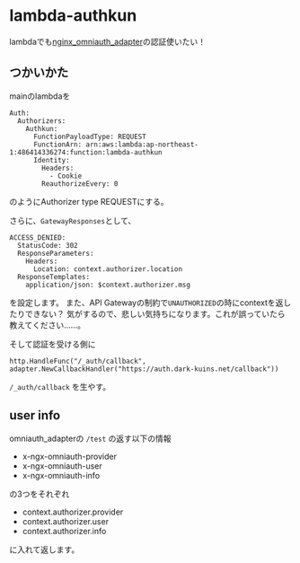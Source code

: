 # lambda-authkun
lambdaでも[nginx_omniauth_adapter](https://github.com/sorah/nginx_omniauth_adapter)の認証使いたい！

## つかいかた

mainのlambdaを

```
Auth:
  Authorizers:
    Authkun:
      FunctionPayloadType: REQUEST
      FunctionArn: arn:aws:lambda:ap-northeast-1:486414336274:function:lambda-authkun
      Identity:
        Headers:
          - Cookie
        ReauthorizeEvery: 0
```

のようにAuthorizer type REQUESTにする。

さらに、`GatewayResponses`として、

```
ACCESS_DENIED:
  StatusCode: 302
  ResponseParameters:
    Headers:
      Location: context.authorizer.location
  ResponseTemplates:
    application/json: $context.authorizer.msg
```

を設定します。
また、API Gatewayの制約で`UNAUTHORIZED`の時にcontextを返したりできない？ 気がするので、悲しい気持ちになります。これが誤っていたら教えてください……。

そして認証を受ける側に

`http.HandleFunc("/_auth/callback", adapter.NewCallbackHandler("https://auth.dark-kuins.net/callback"))`
 
`/_auth/callback` を生やす。

## user info

omniauth_adapterの `/test` の返す以下の情報

- x-ngx-omniauth-provider
- x-ngx-omniauth-user
- x-ngx-omniauth-info

の3つをそれぞれ

- context.authorizer.provider
- context.authorizer.user
- context.authorizer.info

に入れて返します。
